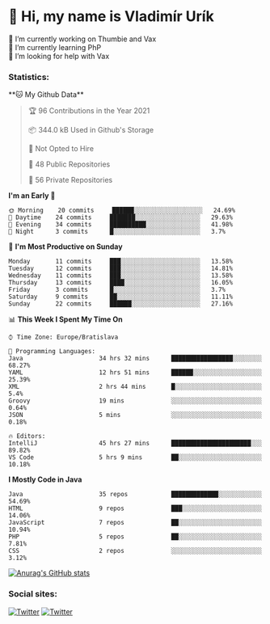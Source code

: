 <h1> 👋 Hi, my name is Vladimír Urík</h1>
<p>
 🔭 I’m currently working on Thumbie and Vax<br>
 🌱 I’m currently learning PhP<br>
 🤔 I’m looking for help with Vax<br>
</p>
<h3>Statistics:</h3>
<!--START_SECTION:waka-->
**🐱 My Github Data** 

> 🏆 96 Contributions in the Year 2021
 > 
> 📦 344.0 kB Used in Github's Storage 
 > 
> 🚫 Not Opted to Hire
 > 
> 📜 48 Public Repositories 
 > 
> 🔑 56 Private Repositories  
 > 
**I'm an Early 🐤** 

```text
🌞 Morning    20 commits     ██████░░░░░░░░░░░░░░░░░░░   24.69% 
🌆 Daytime    24 commits     ███████░░░░░░░░░░░░░░░░░░   29.63% 
🌃 Evening    34 commits     ██████████░░░░░░░░░░░░░░░   41.98% 
🌙 Night      3 commits      █░░░░░░░░░░░░░░░░░░░░░░░░   3.7%

```
📅 **I'm Most Productive on Sunday** 

```text
Monday       11 commits     ███░░░░░░░░░░░░░░░░░░░░░░   13.58% 
Tuesday      12 commits     ███░░░░░░░░░░░░░░░░░░░░░░   14.81% 
Wednesday    11 commits     ███░░░░░░░░░░░░░░░░░░░░░░   13.58% 
Thursday     13 commits     ████░░░░░░░░░░░░░░░░░░░░░   16.05% 
Friday       3 commits      █░░░░░░░░░░░░░░░░░░░░░░░░   3.7% 
Saturday     9 commits      ██░░░░░░░░░░░░░░░░░░░░░░░   11.11% 
Sunday       22 commits     ██████░░░░░░░░░░░░░░░░░░░   27.16%

```


📊 **This Week I Spent My Time On** 

```text
⌚︎ Time Zone: Europe/Bratislava

💬 Programming Languages: 
Java                     34 hrs 32 mins      █████████████████░░░░░░░░   68.27% 
YAML                     12 hrs 51 mins      ██████░░░░░░░░░░░░░░░░░░░   25.39% 
XML                      2 hrs 44 mins       █░░░░░░░░░░░░░░░░░░░░░░░░   5.4% 
Groovy                   19 mins             ░░░░░░░░░░░░░░░░░░░░░░░░░   0.64% 
JSON                     5 mins              ░░░░░░░░░░░░░░░░░░░░░░░░░   0.18%

🔥 Editors: 
IntelliJ                 45 hrs 27 mins      ██████████████████████░░░   89.82% 
VS Code                  5 hrs 9 mins        ██░░░░░░░░░░░░░░░░░░░░░░░   10.18%

```

**I Mostly Code in Java** 

```text
Java                     35 repos            █████████████░░░░░░░░░░░░   54.69% 
HTML                     9 repos             ███░░░░░░░░░░░░░░░░░░░░░░   14.06% 
JavaScript               7 repos             ██░░░░░░░░░░░░░░░░░░░░░░░   10.94% 
PHP                      5 repos             ██░░░░░░░░░░░░░░░░░░░░░░░   7.81% 
CSS                      2 repos             ░░░░░░░░░░░░░░░░░░░░░░░░░   3.12%

```



<!--END_SECTION:waka-->

[![Anurag's GitHub stats](https://github-readme-stats.vercel.app/api?username=vladimir-urik)](https://github.com/anuraghazra/github-readme-stats)

<h3>Social sites:</h3>
<p><a href="https://twitter.com/GGGEDR" target="_blank"><img alt="Twitter" src="https://img.shields.io/badge/twitter-%231DA1F2.svg?&style=for-the-badge&logo=twitter&logoColor=white" /></a> <a href="https://www.reddit.com/user/GGGEDR" target="_blank"><img alt="Twitter" src="https://img.shields.io/badge/reddit-%23FE6262.svg?&style=for-the-badge&logo=reddit&logoColor=white" /></a>
</p>
